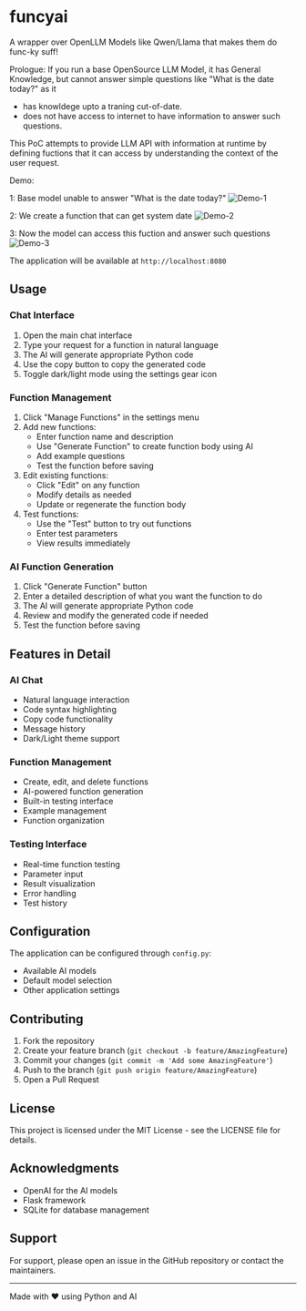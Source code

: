 # funcyai
A wrapper over OpenLLM Models like Qwen/Llama that makes them do func-ky suff!

Prologue: If you run a base OpenSource LLM Model, it has General Knowledge, but cannot answer simple questions like "What is the date today?" as it 

 - has knowldege upto a traning cut-of-date.
 - does not have access to internet to have information to answer such questions.

This PoC attempts to provide LLM API with information at runtime by defining fuctions that it can access by understanding the context of the user request.

Demo:

1: Base model unable to answer "What is the date today?"
![Demo-1](https://github.com/user-attachments/assets/745558b3-f2b4-4e1b-8ce4-8287138a609b)

2: We create a function that can get system date
![Demo-2](https://github.com/user-attachments/assets/26136e97-7a4a-44a8-9fa3-d9566d6beade)

3: Now the model can access this fuction and answer such questions 
![Demo-3](https://github.com/user-attachments/assets/7f1f82c5-fe6d-4db5-afd7-56259de19314)






The application will be available at `http://localhost:8080`

## Usage

### Chat Interface

1. Open the main chat interface
2. Type your request for a function in natural language
3. The AI will generate appropriate Python code
4. Use the copy button to copy the generated code
5. Toggle dark/light mode using the settings gear icon

### Function Management

1. Click "Manage Functions" in the settings menu
2. Add new functions:
   - Enter function name and description
   - Use "Generate Function" to create function body using AI
   - Add example questions
   - Test the function before saving
3. Edit existing functions:
   - Click "Edit" on any function
   - Modify details as needed
   - Update or regenerate the function body
4. Test functions:
   - Use the "Test" button to try out functions
   - Enter test parameters
   - View results immediately

### AI Function Generation

1. Click "Generate Function" button
2. Enter a detailed description of what you want the function to do
3. The AI will generate appropriate Python code
4. Review and modify the generated code if needed
5. Test the function before saving

## Features in Detail

### AI Chat
- Natural language interaction
- Code syntax highlighting
- Copy code functionality
- Message history
- Dark/Light theme support

### Function Management
- Create, edit, and delete functions
- AI-powered function generation
- Built-in testing interface
- Example management
- Function organization

### Testing Interface
- Real-time function testing
- Parameter input
- Result visualization
- Error handling
- Test history

## Configuration

The application can be configured through `config.py`:
- Available AI models
- Default model selection
- Other application settings

## Contributing

1. Fork the repository
2. Create your feature branch (`git checkout -b feature/AmazingFeature`)
3. Commit your changes (`git commit -m 'Add some AmazingFeature'`)
4. Push to the branch (`git push origin feature/AmazingFeature`)
5. Open a Pull Request

## License

This project is licensed under the MIT License - see the LICENSE file for details.

## Acknowledgments

- OpenAI for the AI models
- Flask framework
- SQLite for database management

## Support

For support, please open an issue in the GitHub repository or contact the maintainers.

---

Made with ❤️ using Python and AI
